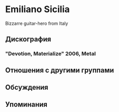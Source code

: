 # Emiliano Sicilia

Bizzarre guitar-hero from Italy

## Дискография

### "Devotion, Materialize" 2006, Metal




## Отношения с другими группами


## Обсуждения


## Упоминания


